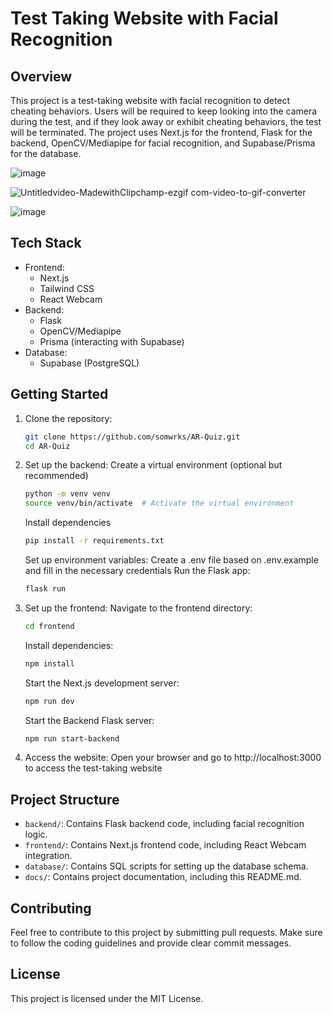 # Test Taking Website with Facial Recognition

## Overview
This project is a test-taking website with facial recognition to detect cheating behaviors. Users will be required to keep looking into the camera during the test, and if they look away or exhibit cheating behaviors, the test will be terminated. The project uses Next.js for the frontend, Flask for the backend, OpenCV/Mediapipe for facial recognition, and Supabase/Prisma for the database.

![image](https://github.com/somwrks/AR-Quiz/assets/85481905/49d4022f-0748-4e67-b8ab-895e30e82f54)


![Untitledvideo-MadewithClipchamp-ezgif com-video-to-gif-converter](https://github.com/somwrks/AR-Quiz/assets/85481905/2b2223b8-4cb3-4917-8cff-a2004ca0cd23)

![image](https://github.com/somwrks/AR-Quiz/assets/85481905/12c42e15-2984-43f0-a68e-7542dd6e71ae)


## Tech Stack
- Frontend:
  - Next.js
  - Tailwind CSS
  - React Webcam
- Backend:
  - Flask
  - OpenCV/Mediapipe
  - Prisma (interacting with Supabase)
- Database:
  - Supabase (PostgreSQL)

## Getting Started
1. Clone the repository:
   ```bash
   git clone https://github.com/somwrks/AR-Quiz.git
   cd AR-Quiz
2. Set up the backend:
    Create a virtual environment (optional but recommended)
    ```bash
    python -m venv venv
    source venv/bin/activate  # Activate the virtual environment
    ```
    Install dependencies
    ```bash
    pip install -r requirements.txt
    ```
    Set up environment variables:
    Create a .env file based on .env.example and fill in the necessary credentials
    Run the Flask app:
    ```bash
    flask run
    ```
3. Set up the frontend:
   Navigate to the frontend directory:
   ```bash
   cd frontend
   ```
   Install dependencies:
   ```bash
   npm install
   ```
   Start the Next.js development server:
   ```bash
   npm run dev
   ```
   Start the Backend Flask server:
   ```bash
   npm run start-backend
   ```
4. Access the website:
   Open your browser and go to http://localhost:3000 to access the test-taking website

## Project Structure
- `backend/`: Contains Flask backend code, including facial recognition logic.
- `frontend/`: Contains Next.js frontend code, including React Webcam integration.
- `database/`: Contains SQL scripts for setting up the database schema.
- `docs/`: Contains project documentation, including this README.md.

## Contributing
Feel free to contribute to this project by submitting pull requests. Make sure to follow the coding guidelines and provide clear commit messages.

## License
This project is licensed under the MIT License.
